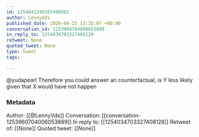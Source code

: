 ```yaml
---
id: 1254041248165498882
author: LennyVds
published_date: 2020-04-25 13:35:07 +00:00
conversation_id: 1253960704006053889
in_reply_to: 1254034703327408128
retweet: None
quoted_tweet: None
type: tweet
tags:

---
```


@yudapearl Therefore you could answer an counterfactual, is Y less likely given that X would have not happen

### Metadata

Author: [[@LennyVds]]
Conversation: [[conversation-1253960704006053889]]
In reply to: [[1254034703327408128]]
Retweet of: [[None]]
Quoted tweet: [[None]]
